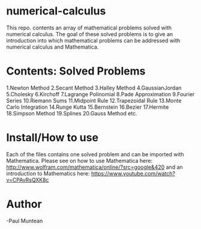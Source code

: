# numerical-calculus
This repo. contents an array of mathematical problems solved with numerical calculus. The goal of these solved problems is to give an introduction into which mathematical problems can be addressed with numerical calculus and Mathematica.

# Contents: Solved Problems
1.Newton Method
2.Secant Method
3.Halley Method
4.GaussianJordan
5.Cholesky
6.Kirchoff
7.Lagrange Polinomial
8.Pade Approximation
9.Fourier Series
10.Riemann Sums
11.Midpoint Rule
12.Trapezoidal Rule
13.Monte Carlo Integration
14.Runge Kutta
15.Bernstein
16.Bezier
17.Hermite
18.Simpson Method
19.Splines
20.Gauss Method
etc.

# Install/How to use
Each of the files contains one solved problem and can be imported with Mathematica.
Please see on how to use Mathematica here:
http://www.wolfram.com/mathematica/online/?src=google&420
and an introduction to Mathematics here:
https://www.youtube.com/watch?v=CPAvRsQXK8c

# Author

-Paul Muntean
